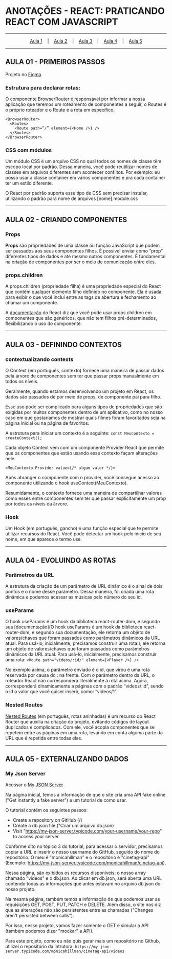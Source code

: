 # ANOTAÇÕES - REACT: PRATICANDO REACT COM JAVASCRIPT

--- 

<p align="center">
  <a href="#-aula-1">Aula 1</a> &nbsp;&nbsp;&nbsp;|&nbsp;&nbsp;&nbsp;
  <a href="#-aula-2">Aula 2</a> &nbsp;&nbsp;&nbsp;|&nbsp;&nbsp;&nbsp;
  <a href="#-aula-3">Aula 3</a> &nbsp;&nbsp;&nbsp;|&nbsp;&nbsp;&nbsp;
  <a href="#-aula-4">Aula 4</a> &nbsp;&nbsp;&nbsp;|&nbsp;&nbsp;&nbsp;
  <a href="#-aula-5">Aula 5</a> 

</p>

---

## AULA 01 - PRIMEIROS PASSOS
  Projeto no [Figma](https://github.com/alura-cursos/cinetag/archive/refs/heads/arquivos-iniciais.zip)

### Estrutura para declarar rotas:
O componente BrowserRouter é responsável por informar a nossa aplicação que teremos um roteamento de componentes a seguir, o Routes é o próprio roteador e o Route é a rota em específico.

```
<BrowserRouter>
  <Routes>
    <Route path=”/” element={<Home />} />
  </Routes>
</BrowserRouter>
```

### CSS com módulos
Um módulo CSS é um arquivo CSS no qual todos os nomes de classe têm escopo local por padrão. Dessa maneira, você pode reutilizar nomes de classes em arquivos diferentes sem acontecer conflitos. Por exemplo: eu posso usar a classe container em vários componentes e pra cada container ter um estilo diferente.

O React por padrão suporta esse tipo de CSS sem precisar instalar, utilizando o padrão para nome de arquivos [nome].module.css

---

## AULA 02 - CRIANDO COMPONENTES
### Props
**Props** são propriedades de uma classe ou função JavaScript que podem ser passados aos seus componentes filhos. É possível enviar como “prop” diferentes tipos de dados e até mesmo outros componentes. É fundamental na criação de componentes por ser o meio de comunicação entre eles.

###  props.children
A props.children (propriedade filha) é uma propriedade especial do React que contém qualquer elemento filho definido no componente. Ela é usada para exibir o que você inclui entre as tags de abertura e fechamento ao chamar um componente.

A [documentação](https://reactjs.org/docs/composition-vs-inheritance.html) do React diz que você pode usar props.children em componentes que são genéricos, que não tem filhos pré-determinados, flexibilizando o uso do componente.

---

## AULA 03 - DEFININDO CONTEXTOS
### contextualizando contexts
O Context (em português, contexto) fornece uma maneira de passar dados pela árvore de componentes sem ter que passar props manualmente em todos os níveis.

Geralmente, quando estamos desenvolvendo um projeto em React, os dados são passados de por meio de props, de componente pai para filho.

Esse uso pode ser complicado para alguns tipos de propriedades que são exigidas por muitos componentes dentro de um aplicativo, como no nosso caso em que gostaríamos de mostrar quais filmes foram favoritados seja na página inicial ou na página de favoritos.

 A estrutura para iniciar um contexto é a seguinte: ```const MeuContexto = createContext();```

 Cada objeto Context vem com um componente Provider React que permite que os componentes que estão usando esse contexto façam alterações nele.
 ```
 <MeuContexto.Provider value={/* algum valor */}>
 ```

 Após abranger o componente com o provider, você consegue acesso ao componente utilizando o hook useContext(MeuContexto).

Resumidamente, o contexto fornece uma maneira de compartilhar valores como esses entre componentes sem ter que passar explicitamente um prop por todos os níveis da árvore.

### Hook
Um Hook (em português, gancho) é uma função especial que te permite utilizar recursos do React. Você pode detectar um hook pelo início de seu nome, em que aparece o termo use.

---

## AULA 04 - EVOLUINDO AS ROTAS
### Parâmetros da URL
A estrutura da criação de um parâmetro de URL dinâmico é o sinal de dois pontos e o nome desse parâmetro. Dessa maneira, foi criada uma rota dinâmica e podemos acessar as músicas pelo número do seu id.

### useParams
O hook useParams é um hook da biblioteca react-router-dom, e segundo sua [documentação](O hook useParams é um hook da biblioteca react-router-dom, e segundo sua documentação, ele retorna um objeto de valores/chaves que foram passados como parâmetros dinâmicos da URL atual. Para usá-lo, inicialmente, precisamos construir uma rota:), ele retorna um objeto de valores/chaves que foram passados como parâmetros dinâmicos da URL atual. Para usá-lo, inicialmente, precisamos construir uma rota:
```<Route path="videos/:id/" element={<Player />} />```

No exemplo acima, o parâmetro enviado é o id, que virou é uma rota reservada por causa do : na frente. Com o parâmetro dentro da URL, o roteador React não corresponderá literalmente à rota acima. Agora, corresponderá dinamicamente a páginas com o padrão “videos/:id”, sendo o id o valor que você quiser inserir, como: “videos/1”.

### Nested Routes
[Nested Routes](https://reactrouter.com/en/v6.3.0/getting-started/overview#nested-routes) (em português, rotas aninhadas) é um recurso do React Router que auxilia na criação do projeto, evitando códigos de layout duplicados e complicados. Com ele, você acopla componentes que se repetem entre as páginas em uma rota, levando em conta alguma parte da URL que é repetida entre todas elas.


---

## AULA 05 - EXTERNALIZANDO DADOS
### My Json Server
Acessar o [My JSON Server](https://my-json-server.typicode.com/)

Na página inicial, temos a informação de que o site cria uma API fake online ("Get instantly a fake server") e um tutorial de como usar.

O tutorial contém os seguintes passos:

- Create a repository on GitHub (<your-username>/<your-repo>)
- Create a db.json file ("Criar um arquivo db.json)
- Visit "https://my-json-server.typicode.com/your-username/your-repo" to access your server

Conforme dito no tópico 3 do tutorial, para acessar o servidor, precisamos copiar a URL e inserir o nosso username do GitHub, seguido do nome do repositório. O meu é "monicahillman" e o repositório é "cinetag-api" (Exemplo: https://my-json-server.typicode.com/monicahillman/cinetag-api).

Nessa página, são exibidos os recursos disponíveis: o nosso array chamado "videos" e o db.json. Ao clicar em db.json, será aberta uma URL contendo todas as informações que antes estavam no arquivo db.json do nosso projeto.

Na mesma página, também temos a informação de que podemos usar as requisições GET, POST, PUT, PATCH e DELETE. Além disso, o site nos diz que as alterações não são persistentes entre as chamadas ("Changes aren't persisted between calls").

Por isso, nesse projeto, vamos fazer somente o GET e simular a API (também podemos dizer "mockar" a API).

Para este projeto, como eu não quis gerar mais um repositório no Github, utilizei o repositório da intrutora: ```https://my-json-server.typicode.com/monicahillman/cinetag-api/videos```